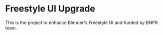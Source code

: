 # Freestyle UI Upgrade
This is the project to enhance Blender's Freestyle UI and funded by BNPR team.
